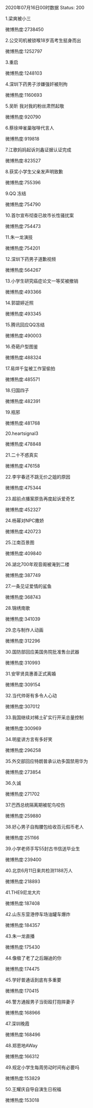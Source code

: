 2020年07月16日00时数据
Status: 200

1.梁爽被小三

微博热度:2738450

2.公交司机被锁喉18岁高考生挺身而出

微博热度:1252797

3.重启

微博热度:1248103

4.深圳下药男子涉嫌强奸被刑拘

微博热度:1160693

5.吴昕 我对我的粉丝肃然起敬

微博热度:920790

6.蔡徐坤雀巢咖啡代言人

微博热度:919818

7.江歌妈妈起诉刘鑫证据认证完成

微博热度:823527

8.获奖小学生父亲发声明致歉

微博热度:755396

9.QQ 冻结

微博热度:754790

10.首尔宣布彻查已故市长性骚扰案

微博热度:754473

11.朱一龙演技

微博热度:754201

12.深圳下药男子道歉视频

微博热度:564267

13.小学生研究癌症论文一等奖被撤销

微博热度:493366

14.郭碧婷近照

微博热度:493345

15.腾讯回应QQ冻结

微博热度:490003

16.奇葩户型图鉴

微博热度:488324

17.易烊千玺被工作室偷拍

微博热度:485571

18.归国四子

微博热度:482391

19.瓶邪

微博热度:481768

20.heartsignal3

微博热度:478848

21.二十不惑真实

微博热度:476158

22.李宇春还不跳无价之姐的原因

微博热度:475344

23.超前点播案原告再度起诉爱奇艺

微博热度:452327

24.杨幂对NPC撒娇

微博热度:420723

25.江南百景图

微博热度:409840

26.湖北700年观音阁被淹到二楼

微博热度:387749

27.一条见证爱情的鲨鱼

微博热度:368743

28.锦绣南歌

微博热度:341039

29.恋与制作人动画

微博热度:312296

30.国防部回应美国务院批准售台武器

微博热度:310993

31.安宰贤具惠善正式离婚

微博热度:309154

32.当代帅哥有多令人心动

微博热度:307012

33.我国继续对稀土矿实行开采总量控制

微博热度:300969

34.明星讲方言有多好笑

微博热度:296258

35.外交部回应特朗普承认劝多国禁用华为

微博热度:273854

36.久诚

微博热度:271702

37.巴西总统隔离期被鸵鸟咬伤

微博热度:259880

38.好心男子自掏腰包给收百元假币老人

微博热度:251166

39.小学老师手写55封古书信送毕业生

微博热度:239400

40.北京6月11日来共检测1188万人

微博热度:218893

41.THE9尼龙大片

微博热度:187408

42.山东东营港停车场油罐车爆炸

微博热度:184357

43.朱一龙直播

微博热度:175430

44.像极了老了之后蹦迪的你

微博热度:174475

45.学好普通话到底有多重要

微博热度:170415

46.警方通报男子当街殴打抱摔妻子

微博热度:168966

47.深圳晚霞

微博热度:168496

48.郑恩地AWay

微博热度:166312

49.规定小学生每周劳动时间有必要吗

微博热度:153829

50.王耀庆自导自演生日祝福

微博热度:153018


